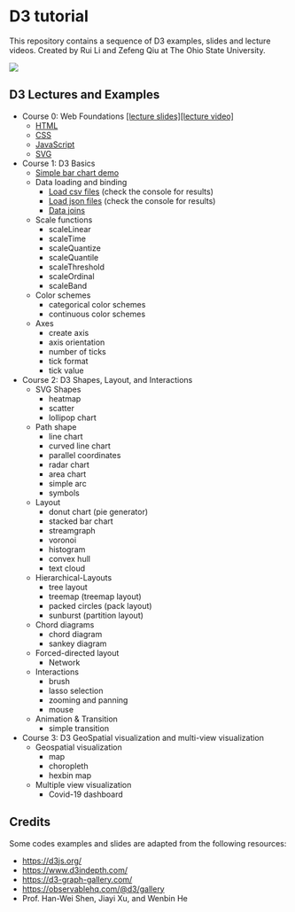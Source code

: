 # D3 tutorial

This repository contains a sequence of D3 examples, slides and lecture videos. Created by Rui Li and Zefeng Qiu at The Ohio State University.

![](https://komarev.com/ghpvc/?username=CSE5544OSU&label=tutorial+views)

## D3 Lectures and Examples

* Course 0: Web Foundations [[lecture slides]](https://cse5544osu.github.io/slides/1.D3-WebFoundations.pdf)[[lecture video]](https://urldefense.com/v3/__https://osu.zoom.us/rec/share/V1ZLrQBkttoUQSG1qXDBqgCpsSIXugb169HxQYFwyNNByqVJJLTRTB6ioQ2j28Ws.FaxpunJxPUdC2Ymk__;!!KGKeukY!zbIM4y-jGEPN55r4AJS8JgXOa-ZfXffHLtd4_4xRHGrF6YZwMYVZXG6ZeKtjoKn1K6qYvQSyJjViVD3cxqKB$)
    * [HTML](https://cse5544osu.github.io/WebFoundations/index.html)
    * [CSS](https://cse5544osu.github.io/WebFoundations/html-with-css.html)
    * [JavaScript](https://cse5544osu.github.io/WebFoundations/html-with-js.html)
    * [SVG](https://cse5544osu.github.io/WebFoundations/svg.html)
* Course 1: D3 Basics
    * [Simple bar chart demo](https://cse5544osu.github.io/1.D3-BarExample/index.html)
    * Data loading and binding
        * [Load csv files](https://cse5544osu.github.io/3.D3-DataLoadingBinding/D3-load-csv.html) (check the console for results)
        * [Load json files](https://cse5544osu.github.io/3.D3-DataLoadingBinding/D3-load-json.html) (check the console for results)
        * [Data joins](https://cse5544osu.github.io/3.D3-DataLoadingBinding/D3-data-joins.html)
    * Scale functions
        * scaleLinear
        * scaleTime
        * scaleQuantize
        * scaleQuantile
        * scaleThreshold
        * scaleOrdinal
        * scaleBand
    * Color schemes
        * categorical color schemes
        * continuous color schemes
    * Axes
        * create axis
        * axis orientation
        * number of ticks
        * tick format
        * tick value
* Course 2: D3 Shapes, Layout, and Interactions   
    * SVG Shapes
        * heatmap
        * scatter
        * lollipop chart
    * Path shape
        * line chart
        * curved line chart [](https://www.d3indepth.com/shapes/#curve)
        * parallel coordinates
        * radar chart
        * area chart [](https://www.d3indepth.com/shapes/#area-generator)
        * simple arc
        * symbols [](https://www.d3indepth.com/shapes/#symbols)
    * Layout
        * donut chart (pie generator)
        * stacked bar chart
        * streamgraph
        * voronoi
        * histogram
        * convex hull
        * text cloud
    * Hierarchical-Layouts
        * tree layout
        * treemap (treemap layout)
        * packed circles (pack layout)
        * sunburst (partition layout)
    * Chord diagrams
        * chord diagram
        * sankey diagram
    * Forced-directed layout
        * Network
    * Interactions
        * brush
        * lasso selection
        * zooming and panning
        * mouse
    * Animation & Transition
        * simple transition
* Course 3: D3 GeoSpatial visualization and multi-view visualization
    * Geospatial visualization 
        * map
        * choropleth
        * hexbin map
    * Multiple view visualization
        * Covid-19 dashboard


## Credits 

Some codes examples and slides are adapted from the following resources:

* https://d3js.org/
* https://www.d3indepth.com/
* https://d3-graph-gallery.com/
* https://observablehq.com/@d3/gallery
* Prof. Han-Wei Shen, Jiayi Xu, and Wenbin He

